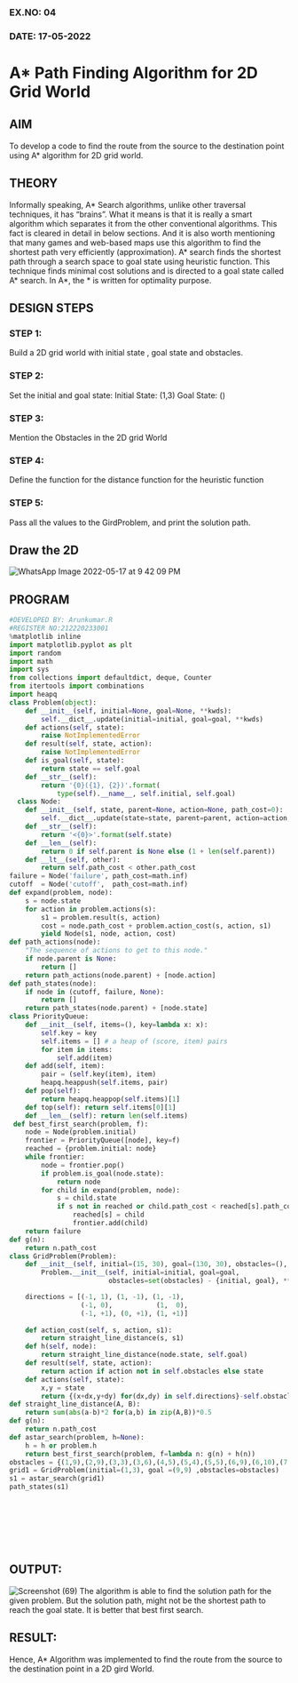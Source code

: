 ### EX.NO: 04
### DATE: 17-05-2022
# A* Path Finding Algorithm for 2D Grid World
## AIM
To develop a code to find the route from the source to the destination point using A* algorithm for 2D grid world.
## THEORY
Informally speaking, A* Search algorithms, unlike other traversal techniques, it has “brains”. What it means is that it is really a smart algorithm which separates it from the other conventional algorithms. This fact is cleared in detail in below sections. 
And it is also worth mentioning that many games and web-based maps use this algorithm to find the shortest path very efficiently (approximation). 
A* search finds the shortest path through a search space to goal state using heuristic function. This technique finds minimal cost solutions and is directed to a goal state called A* search. In A*, the * is written for optimality purpose.

## DESIGN STEPS
### STEP 1:
Build a 2D grid world with initial state , goal state and obstacles.
### STEP 2:
Set the initial and goal state:
Initial State: (1,3)
Goal State: ()
### STEP 3:
Mention the Obstacles in the 2D grid World
### STEP 4:
Define the function for the distance function for the heuristic function
### STEP 5:
Pass all the values to the GirdProblem, and print the solution path.
## Draw the 2D
![WhatsApp Image 2022-05-17 at 9 42 09 PM](https://user-images.githubusercontent.com/75234646/168860681-0e55a193-d4df-45a2-b9b0-83b9f360b972.jpeg)
## PROGRAM
```python
#DEVELOPED BY: Arunkumar.R
#REGISTER NO:212220233001
%matplotlib inline
import matplotlib.pyplot as plt
import random
import math
import sys
from collections import defaultdict, deque, Counter
from itertools import combinations
import heapq
class Problem(object):
    def __init__(self, initial=None, goal=None, **kwds): 
        self.__dict__.update(initial=initial, goal=goal, **kwds) 
    def actions(self, state):        
        raise NotImplementedError
    def result(self, state, action): 
        raise NotImplementedError
    def is_goal(self, state):        
        return state == self.goal  
    def __str__(self):
        return '{0}({1}, {2})'.format(
            type(self).__name__, self.initial, self.goal)          
  class Node:
    def __init__(self, state, parent=None, action=None, path_cost=0):
        self.__dict__.update(state=state, parent=parent, action=action, path_cost=path_cost)
    def __str__(self): 
        return '<{0}>'.format(self.state)
    def __len__(self): 
        return 0 if self.parent is None else (1 + len(self.parent))
    def __lt__(self, other): 
        return self.path_cost < other.path_cost       
failure = Node('failure', path_cost=math.inf) 
cutoff  = Node('cutoff',  path_cost=math.inf)           
def expand(problem, node):
    s = node.state
    for action in problem.actions(s):
        s1 = problem.result(s, action)
        cost = node.path_cost + problem.action_cost(s, action, s1)
        yield Node(s1, node, action, cost)
def path_actions(node):
    "The sequence of actions to get to this node."
    if node.parent is None:
        return []  
    return path_actions(node.parent) + [node.action]
def path_states(node):
    if node in (cutoff, failure, None): 
        return []
    return path_states(node.parent) + [node.state]                
class PriorityQueue:
    def __init__(self, items=(), key=lambda x: x): 
        self.key = key
        self.items = [] # a heap of (score, item) pairs
        for item in items:
            self.add(item)      
    def add(self, item):
        pair = (self.key(item), item)
        heapq.heappush(self.items, pair)
    def pop(self):
        return heapq.heappop(self.items)[1]
    def top(self): return self.items[0][1]
    def __len__(self): return len(self.items)      
 def best_first_search(problem, f):
    node = Node(problem.initial)
    frontier = PriorityQueue([node], key=f)
    reached = {problem.initial: node}
    while frontier:
        node = frontier.pop()
        if problem.is_goal(node.state):
            return node
        for child in expand(problem, node):
            s = child.state
            if s not in reached or child.path_cost < reached[s].path_cost:
                reached[s] = child
                frontier.add(child)
    return failure
def g(n): 
    return n.path_cost
class GridProblem(Problem):
    def __init__(self, initial=(15, 30), goal=(130, 30), obstacles=(), **kwds):
        Problem.__init__(self, initial=initial, goal=goal, 
                         obstacles=set(obstacles) - {initial, goal}, **kwds)

    directions = [(-1, 1), (1, -1), (1, -1),
                  (-1, 0),           (1,  0),
                  (-1, +1), (0, +1), (1, +1)]
    
    def action_cost(self, s, action, s1): 
        return straight_line_distance(s, s1)
    def h(self, node): 
        return straight_line_distance(node.state, self.goal)
    def result(self, state, action): 
        return action if action not in self.obstacles else state
    def actions(self, state):      
        x,y = state
        return {(x+dx,y+dy) for(dx,dy) in self.directions}-self.obstacles
def straight_line_distance(A, B):    
    return sum(abs(a-b)*2 for(a,b) in zip(A,B))*0.5
def g(n): 
    return n.path_cost
def astar_search(problem, h=None):
    h = h or problem.h
    return best_first_search(problem, f=lambda n: g(n) + h(n))
obstacles = {(1,9),(2,9),(3,3),(3,6),(4,5),(5,4),(5,5),(6,9),(6,10),(7,7),(8,1),(8,4),(8,5),(9,1),(10,6)}
grid1 = GridProblem(initial=(1,3), goal =(9,9) ,obstacles=obstacles)      
s1 = astar_search(grid1)
path_states(s1)
```
<br>
<br>
<br>
<br>
<br>

## OUTPUT:
![Screenshot (69)](https://user-images.githubusercontent.com/75234646/168859268-afe1505f-6a2e-40db-9cb9-f891dde621ec.png)
The algorithm is able to find the solution path for the given problem. But the solution path, might not be the shortest path to reach the goal state.
It is better that best first search.
## RESULT:
Hence, A* Algorithm was implemented to find the route from the source to the destination point in a 2D gird World.
